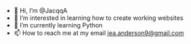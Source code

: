 - 👋 Hi, I’m @JacqqA
- 👀 I’m interested in learning how to create working websites
- 🌱 I’m currently learning Python
- 📫 How to reach me at my email jea.anderson9@gmail.com

<!---
JacqqA/JacqqA is a ✨ special ✨ repository because its `README.md` (this file) appears on your GitHub profile.
You can click the Preview link to take a look at your changes.
--->
